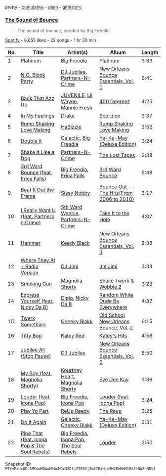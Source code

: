 pretty - [cumulative](/playlists/cumulative/37i9dQZF1DWXzvsDswCrbR.md) - [plain](/playlists/plain/37i9dQZF1DWXzvsDswCrbR) - [githistory](https://github.githistory.xyz/mackorone/spotify-playlist-archive/blob/main/playlists/plain/37i9dQZF1DWXzvsDswCrbR)

### [The Sound of Bounce](https://open.spotify.com/playlist/37i9dQZF1DWXzvsDswCrbR)

> The sound of bounce, curated by Big Freedia.

[Spotify](https://open.spotify.com/user/spotify) - 8,655 likes - 22 songs - 1 hr 30 min

| No. | Title | Artist(s) | Album | Length |
|---|---|---|---|---|
| 1 | [Platinum](https://open.spotify.com/track/6IiMrJX8AvYCCt8Tcm9276) | [Big Freedia](https://open.spotify.com/artist/2gyv1akuIB9fQvXoGSPaJr) | [Platinum](https://open.spotify.com/album/6MuJ7AjwnsuXXn43s8dctR) | 3:39 |
| 2 | [N.O\. Block Party](https://open.spotify.com/track/1L5lQh9dO1NbXhBLPntTwD) | [DJ Jubilee](https://open.spotify.com/artist/1n4iSRo9CNY0IRnPpMQh6I), [Partners\-N\-Crime](https://open.spotify.com/artist/45QC24TiJaUefMd4ZXqMpB) | [New Orleans Bounce Essentials, Vol\. 1](https://open.spotify.com/album/1ErFP5RZYuAr6OcwyYPmqn) | 6:41 |
| 3 | [Back That Azz Up](https://open.spotify.com/track/6o2g1BJvtYQssH84kBYs7y) | [JUVENILE](https://open.spotify.com/artist/0rG0AZBscc8S8q1ahIsasI), [Lil Wayne](https://open.spotify.com/artist/55Aa2cqylxrFIXC767Z865), [Mannie Fresh](https://open.spotify.com/artist/0fbFfVckGKsDbAfYnB5mD1) | [400 Degreez](https://open.spotify.com/album/6wpqS71CJr3I0dLguYiZdJ) | 4:25 |
| 4 | [In My Feelings](https://open.spotify.com/track/2G7V7zsVDxg1yRsu7Ew9RJ) | [Drake](https://open.spotify.com/artist/3TVXtAsR1Inumwj472S9r4) | [Scorpion](https://open.spotify.com/album/1ATL5GLyefJaxhQzSPVrLX) | 3:37 |
| 5 | [Rump Shaking Love Making](https://open.spotify.com/track/5y9e4vt9o3JLlvPrttgDwy) | [HaSizzle](https://open.spotify.com/artist/22mB4zQKJDI9I7ZnYs80iX) | [Rump Shaking Love Making](https://open.spotify.com/album/3UfDF4kAOBZwZq6nmKvkaH) | 2:52 |
| 6 | [Double It](https://open.spotify.com/track/553QTY64yJBmcK5pq5pagi) | [Galactic](https://open.spotify.com/artist/4rMUtWPGbE6waga7PQO0oQ), [Big Freedia](https://open.spotify.com/artist/2gyv1akuIB9fQvXoGSPaJr) | [Ya\-Ka\-May \(Deluxe Edition\)](https://open.spotify.com/album/7DgwPKmMoPrZylKAeQ50z6) | 3:24 |
| 7 | [Shake It Like a Dog](https://open.spotify.com/track/2R7wqBIsyqse2wjDR12m39) | [Partners\-N\-Crime](https://open.spotify.com/artist/45QC24TiJaUefMd4ZXqMpB) | [The Lost Tapes](https://open.spotify.com/album/2mYqZj0EnRZVWAy7lM7LqQ) | 2:38 |
| 8 | [3rd Ward Bounce \(feat\. Erica Falls\)](https://open.spotify.com/track/7IlJD8Fm3ry7hqjBC74cV8) | [Big Freedia](https://open.spotify.com/artist/2gyv1akuIB9fQvXoGSPaJr), [Erica Falls](https://open.spotify.com/artist/4W3Re8hcwf5DvvqaKjV0eR) | [3rd Ward Bounce](https://open.spotify.com/album/6wzAzsG8uu5DxGR1q4tVxj) | 5:48 |
| 9 | [Beat It Out the Frame](https://open.spotify.com/track/5RTkjmZ6S3iLxy7flBurqZ) | [Sissy Nobby](https://open.spotify.com/artist/0bnSXLp5VJS5wS40ilaBGK) | [Bounce Out \- The Hitz\(From 2006 to 2010\)](https://open.spotify.com/album/6NoC9TGYP6IMgJbWl2OxJS) | 3:17 |
| 10 | [I Really Want U \(feat\. Partners n Crime\)](https://open.spotify.com/track/0rUHJWSQuKUGCV7qTF2bHh) | [5th Ward Weebie](https://open.spotify.com/artist/1Gd5PupkpVsM1OvgVDUvmH), [Partners\-N\-Crime](https://open.spotify.com/artist/45QC24TiJaUefMd4ZXqMpB) | [Take It to the Hole](https://open.spotify.com/album/0b9TV9aP5Fe62ED1LJKYUc) | 4:07 |
| 11 | [Hammer](https://open.spotify.com/track/46GxEbqlrV83WqeQvupcem) | [Keedy Black](https://open.spotify.com/artist/3dvulGAyEQEjJbQg33gUSQ) | [New Orleans Bounce Essentials, Vol\. 3](https://open.spotify.com/album/39UzhAtgvDhXJlcUZpinZ7) | 2:38 |
| 12 | [Where They At \- Radio Version](https://open.spotify.com/track/3BuSKfVHRKZhwiRuxgAJVp) | [DJ Jimi](https://open.spotify.com/artist/3nqEYrDwdr8t7E5eaxhcD2) | [It's Jimi](https://open.spotify.com/album/4uRPMTLaSkaCiHjtUKD8hY) | 3:33 |
| 13 | [Smoking Gun](https://open.spotify.com/track/3nOE0JabbXrgjYr7R7PRXf) | [Magnolia Shorty](https://open.spotify.com/artist/31CN1AJfh8Oe1WBcELxK08) | [Shake Twerk & Wobble 2](https://open.spotify.com/album/7uvRdlfrGiOEZfAaERZNkA) | 3:23 |
| 14 | [Express Yourself \(feat\. Nicky Da B\)](https://open.spotify.com/track/7s5a2gLa9Ip1LDKeAaHJRr) | [Diplo](https://open.spotify.com/artist/5fMUXHkw8R8eOP2RNVYEZX), [Nicky Da B](https://open.spotify.com/artist/3wWXYbMxREh97Te2ZN92Wi) | [Random White Dude Be Everywhere](https://open.spotify.com/album/4c7lxBZCbR8SQsoVvO2lCb) | 4:37 |
| 15 | [Twerk Something](https://open.spotify.com/track/39GvFV5Ut0Lnyi3O2Apnpt) | [Cheeky Blakk](https://open.spotify.com/artist/2fPRPvD5jBW4fKLCRX9wLu) | [Old School New Orleans Bounce, Vol\. 2](https://open.spotify.com/album/6xaOJ6NKMroBlwYyKmh905) | 6:15 |
| 16 | [Titty Bop](https://open.spotify.com/track/1lAoxsinr5MiR3rojTOTYn) | [Katey Red](https://open.spotify.com/artist/4xrkUOqFjYLYrThn1VIaI5) | [Katey's Hits](https://open.spotify.com/album/4xxECBRmMRR0giGMkT4FCl) | 4:56 |
| 17 | [Jubilee All \(Stop Pause\)](https://open.spotify.com/track/6NfQPBPcXFSwLeVSMDSQOA) | [DJ Jubilee](https://open.spotify.com/artist/1n4iSRo9CNY0IRnPpMQh6I) | [New Orleans Bounce Essentials, Vol\. 2](https://open.spotify.com/album/6r7QMaUDxBLMbtfzdpIHoz) | 8:50 |
| 18 | [My Boy \(feat\. Magnolia Shorty\)](https://open.spotify.com/track/4s8H16vVF4DAnR6bQHUFxe) | [Kourtney Heart](https://open.spotify.com/artist/1wyALyfK8AGXjc5zbX7eTC), [Magnolia Shorty](https://open.spotify.com/artist/31CN1AJfh8Oe1WBcELxK08) | [Eye Dee Kay](https://open.spotify.com/album/0xgiUNgaXXnZzybC6RbuLy) | 3:36 |
| 19 | [Louder \(feat\. Icona Pop\)](https://open.spotify.com/track/2fhtmxAUyNd9vyLq1vk2eD) | [Big Freedia](https://open.spotify.com/artist/2gyv1akuIB9fQvXoGSPaJr), [Icona Pop](https://open.spotify.com/artist/1VBflYyxBhnDc9uVib98rw) | [Louder \(feat\. Icona Pop\)](https://open.spotify.com/album/6sqTulnqSRsDGE63jaZp6t) | 3:24 |
| 20 | [Play Yo Part](https://open.spotify.com/track/3DAHvC1IghkthR5Gps3ZVK) | [ReUp Reedy](https://open.spotify.com/artist/3pNZLl18qy2KqKBra9JW4l) | [The Reup](https://open.spotify.com/album/2J3lSRjlJhgo2r6P8wOIju) | 3:25 |
| 21 | [Do It Again](https://open.spotify.com/track/1PiuN63vMoORqfCsF4ob1Q) | [Galactic](https://open.spotify.com/artist/4rMUtWPGbE6waga7PQO0oQ), [Cheeky Blakk](https://open.spotify.com/artist/2fPRPvD5jBW4fKLCRX9wLu) | [Ya\-Ka\-May \(Deluxe Edition\)](https://open.spotify.com/album/7DgwPKmMoPrZylKAeQ50z6) | 2:31 |
| 22 | [Pipe That \(feat\. Icona Pop & The Soul Rebels\)](https://open.spotify.com/track/2PZSDlMj55mheRfBELyAsy) | [Big Freedia](https://open.spotify.com/artist/2gyv1akuIB9fQvXoGSPaJr), [Icona Pop](https://open.spotify.com/artist/1VBflYyxBhnDc9uVib98rw), [The Soul Rebels](https://open.spotify.com/artist/10NEMYLJwVvYSvtvZn5Ipz) | [Louder](https://open.spotify.com/album/1LoYYEZkYPEXKzTiw7p37T) | 2:50 |

Snapshot ID: `MTYxMzUxODc5MCwwMDAwMDAwMDc3ZDljZTE0YjZmYTRiNjc5M2FmMmM1MzJhMWZhNDVl`
